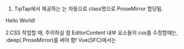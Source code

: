 1. TipTap에서 제공하는 <EditorContent></EditorContent>는 자동으로 class명으로 ProseMirror 할당됨.
<div class="ProseMirror">
  <p>Hello World!</p>
</div>

2.CSS 작업할 때, 주의하실 점
EditorContent 내부 요소들의 css를 수정할때는, :deep(.ProseMirror)를 써야 함!
Vue(SFC)에서는 <style scoped>를 쓰면 컴포넌트 바깥의 내부 DOM에 직접 접근할 수 없게 됨
따라서 Tiptap 내부(ProseMirror에서 만들어낸 DOM 구조)를 스타일링하려면 deep 선택자를 사용해야 함
